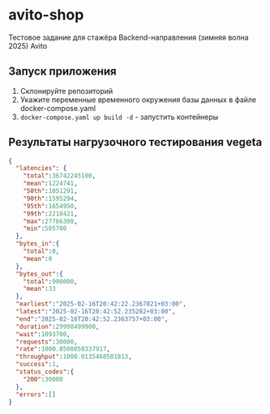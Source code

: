 # avito-shop
Тестовое задание для стажёра Backend-направления (зимняя волна 2025) Avito

## Запуск приложения
1. Склонируйте репозиторий
2. Укажите переменные временного окружения базы данных в файле docker-compose.yaml
3. ```docker-compose.yaml up build -d``` - запустить контейнеры

## Результаты нагрузочного тестирования vegeta
```json
{
  "latencies": {
    "total":36742245100,
    "mean":1224741,
    "50th":1051291,
    "90th":1595294,
    "95th":1654950,
    "99th":2218421,
    "max":27766300,
    "min":505700
  },
  "bytes_in":{
    "total":0,
    "mean":0
  },
  "bytes_out":{
    "total":990000,
    "mean":33
  },
  "earliest":"2025-02-16T20:42:22.2367821+03:00",
  "latest":"2025-02-16T20:42:52.235282+03:00",
  "end":"2025-02-16T20:42:52.2363757+03:00",
  "duration":29998499900,
  "wait":1093700,
  "requests":30000,
  "rate":1000.0500058337917,
  "throughput":1000.0135468501813,
  "success":1,
  "status_codes":{
    "200":30000
  },
  "errors":[]
}
```